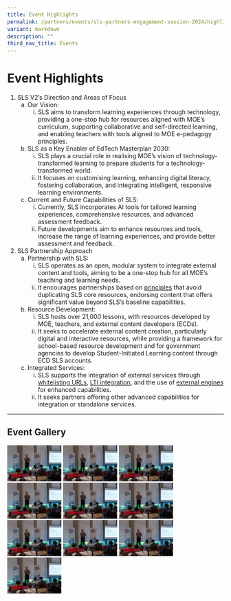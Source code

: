 ```yaml
---
title: Event Highlights
permalink: /partners/events/sls-partners-engagement-session-2024/highlights/
variant: markdown
description: ""
third_nav_title: Events
---
```

<h1>Event Highlights</h1>
<ol>
    <li>SLS V2’s Direction and Areas of Focus
        <ul style="list-style-type: lower-alpha;">
            <li>Our Vision:
                <ol style="list-style-type: lower-roman;">
                    <li>SLS aims to transform learning experiences through technology, providing a one-stop hub for resources aligned with MOE’s curriculum, supporting collaborative and self-directed learning, and enabling teachers with tools aligned to MOE e-pedagogy principles.</li>
                </ol>
            </li>
            <li>SLS as a Key Enabler of EdTech Masterplan 2030:
                <ol style="list-style-type: lower-roman;">
                    <li>SLS plays a crucial role in realising MOE’s vision of technology-transformed learning to prepare students for a technology-transformed world.</li>
                    <li>It focuses on customising learning, enhancing digital literacy, fostering collaboration, and integrating intelligent, responsive learning environments.</li>
                </ol>
            </li>
            <li>Current and Future Capabilities of SLS:
                <ol style="list-style-type: lower-roman;">
                    <li>Currently, SLS incorporates AI tools for tailored learning experiences, comprehensive resources, and advanced assessment feedback.</li>
                    <li>Future developments aim to enhance resources and tools, increase the range of learning experiences, and provide better assessment and feedback.</li>
                </ol>
            </li>
        </ul>
    </li>
	<li>SLS Partnership Approach
        <ul style="list-style-type: lower-alpha;">
            <li>Partnership with SLS:
                <ol style="list-style-type: lower-roman;">
                    <li>SLS operates as an open, modular system to integrate external content and tools, aiming to be a one-stop hub for all MOE’s teaching and learning needs.</li>
									<li>It encourages partnerships based on <a target="_blank" href="/partners/partnership/partnership-with-sls/">principles</a> that avoid duplicating SLS core resources, endorsing content that offers significant value beyond SLS’s baseline capabilities.</li>
                </ol>
            </li>
            <li>Resource Development:
                <ol style="list-style-type: lower-roman;">
                    <li>SLS hosts over 21,000 lessons, with resources developed by MOE, teachers, and external content developers (ECDs).</li>
                    <li>It seeks to accelerate external content creation, particularly digital and interactive resources, while providing a framework for school-based resource development and for government agencies to develop Student-Initiated Learning content through ECD SLS accounts.</li>
                </ol>
            </li>
            <li>Integrated Services:
                <ol style="list-style-type: lower-roman;">
                    <li>SLS supports the integration of external services through <a target="_blank" href="/partners/integration/whitelisted-websites/">whitelisting URLs</a>, <a target="_blank" href="/partners/integration/integrated-apps/">LTI integration</a>, and the use of <a target="_blank" href="/partners/integration/external-engines/">external engines</a> for enhanced capabilities.</li>
                    <li>It seeks partners offering other advanced capabilities for integration or standalone services.</li>
                </ol>
            </li>
        </ul>
    </li>
</ol>
<hr>
<h2>Event Gallery</h2>
<a target="_blank" href="/images/6PartnersEngagement2024/JENI5853NY.jpg"><img src="/images/6PartnersEngagement2024/JENI5853NY.jpg" alt="Partners Engagement 2024" style="width: 25%; display: inline"></a>
<a target="_blank" href="/images/6PartnersEngagement2024/JENI5853NY.jpg"><img src="/images/6PartnersEngagement2024/JENI5853NY.jpg" alt="Partners Engagement 2024" style="width: 25%; display: inline"></a>
<a target="_blank" href="/images/6PartnersEngagement2024/JENI5853NY.jpg"><img src="/images/6PartnersEngagement2024/JENI5853NY.jpg" alt="Partners Engagement 2024" style="width: 25%; display: inline"></a>
<a target="_blank" href="/images/6PartnersEngagement2024/JENI5853NY.jpg"><img src="/images/6PartnersEngagement2024/JENI5853NY.jpg" alt="Partners Engagement 2024" style="width: 25%; display: inline"></a>
<a target="_blank" href="/images/6PartnersEngagement2024/JENI5853NY.jpg"><img src="/images/6PartnersEngagement2024/JENI5853NY.jpg" alt="Partners Engagement 2024" style="width: 25%; display: inline"></a>
<a target="_blank" href="/images/6PartnersEngagement2024/JENI5853NY.jpg"><img src="/images/6PartnersEngagement2024/JENI5853NY.jpg" alt="Partners Engagement 2024" style="width: 25%; display: inline"></a>
<a target="_blank" href="/images/6PartnersEngagement2024/JENI5853NY.jpg"><img src="/images/6PartnersEngagement2024/JENI5853NY.jpg" alt="Partners Engagement 2024" style="width: 25%; display: inline"></a>
<a target="_blank" href="/images/6PartnersEngagement2024/JENI5853NY.jpg"><img src="/images/6PartnersEngagement2024/JENI5853NY.jpg" alt="Partners Engagement 2024" style="width: 25%; display: inline"></a>
<a target="_blank" href="/images/6PartnersEngagement2024/JENI5853NY.jpg"><img src="/images/6PartnersEngagement2024/JENI5853NY.jpg" alt="Partners Engagement 2024" style="width: 25%; display: inline"></a>
<a target="_blank" href="/images/6PartnersEngagement2024/JENI5853NY.jpg"><img src="/images/6PartnersEngagement2024/JENI5853NY.jpg" alt="Partners Engagement 2024" style="width: 25%; display: inline"></a>